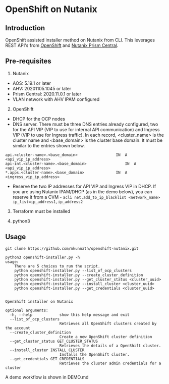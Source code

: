 # OpenShift on Nutanix


## Introduction
 OpenShift assisted installer method on Nutanix from CLI. This leverages REST API's from [OpenShift](https://generator.swagger.io/?url=https://raw.githubusercontent.com/openshift/assisted-service/master/swagger.yaml) and [Nutanix Prism Central](https://www.nutanix.dev/reference/prism_central/v3/).


## Pre-requisites


1. Nutanix
* AOS: 5.19.1 or later
* AHV: 20201105.1045 or later
* Prism Central: 2020.11.0.1 or later
* VLAN network with AHV IPAM configured



2. OpenShift

* DHCP for the OCP nodes
* DNS server. There must be three DNS entries already configured, two for the API VIP (VIP to use for internal API communication) and Ingress VIP (VIP to use for Ingress traffic). In each record, <cluster_name> is the cluster name and <base_domain> is the cluster base domain. It must be similar to the entries shown below.

```
api.<cluster-name>.<base_domain>		         IN  A           <api_vip_ip_address>
api-int.<cluster-name>.<base_domain>		         IN  A	         <api_vip_ip_address>
*.apps.<cluster-name>.<base_domain>		         IN  A	         <ingress_vip_ip_address>
```

* Reserve the two IP addresses for API VIP and Ingress VIP in DHCP. If you are using Nutanix IPAM/DHCP (as in the demo below), you can reserve it from a CVM - `acli net.add_to_ip_blacklist <network_name> ip_list=ip_address1,ip_address2`



3. Terraform must be installed 

4. python3


## Usage

```
git clone https://github.com/nkunnath/openshift-nutanix.git
```

```
python3 openshift-installer.py -h                                                                              
usage: 
    There are 5 choices to run the script.
    python openshift-installer.py --list_of_ocp_clusters
    python openshift-installer.py --create_cluster_definition
    python openshift-installer.py --get_cluster_status <cluster_uuid>
    python openshift-installer.py --install_cluster <cluster_uuid>
    python openshift-installer.py --get_credentials <cluster_uuid>
    

OpenShift installer on Nutanix

optional arguments:
  -h, --help            show this help message and exit
  --list_of_ocp_clusters
                        Retrieves all OpenShift clusters created by the account
  --create_cluster_definition
                        Create a new OpenShift cluster definition
  --get_cluster_status GET_CLUSTER_STATUS
                        Retrieves the details of a OpenShift cluster.
  --install_cluster INSTALL_CLUSTER
                        Installs the OpenShift cluster.
  --get_credentials GET_CREDENTIALS
                        Retrieves the cluster admin credentials for a cluster

```

A demo workflow is shown in DEMO.md
